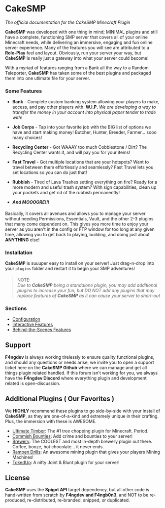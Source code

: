 # CakeSMP
*The official documentation for the CakeSMP Minecraft Plugin*
  
**CakeSMP** was developed with one thing in mind; MINIMAL plugins and still have a complete, functioning SMP server that covers all of your online Minecraft needs, while delivering an immersive, engaging and fun online server experience. Many of the features you will see are attributed to a **Role-Play** feel and layout. Obviously, run your server your way, but **CakeSMP** is really just a gateway into what your server could become!

With a myriad of features ranging from a Bank all the way to a Random Teleporter, **CakeSMP** has taken some of the best plugins and packaged them into one utlimate file for your server.
####
### Some Features
- **Bank** - Complete custom banking system allowing your players to make, access, and pay other players with. **W.I.P.** *We are developing a way to transfer the money in your account into physical paper tender to trade with!*
  
- **Job Corps** - Tap into your favorite job with the BIG list of options we have and start making money! Butcher, Hunter, Breeder, Farmer... sooo many choices!
  
- **Recycling Center** - Got WAAAY too much Cobblestone / Dirt? The Recycling Center wants it, and will pay you for your items!
  
- **Fast Travel** - Got multiple locations that are your hotspots? Want to travel between them effortlessly and seamlessly? Fast Travel lets you set locations so you can do just that!
  
- **Rubbish** - Tired of Lava Trashes setting everything on fire? Ready for a more modern and useful trash system? With sign capabilities, clean up your pockets and get rid of the rubbish permanently!
  
- ***And MOOOORE!!!***
####

Basically, it covers all avenues and allows you to manage your server without needing Permissions, Essentials, Vault, and the other 2-3 plugins that many come dependent on. This gives you more time to enjoy your server as you aren't in the config or FTP window for too long at any given time, allowing you to get back to playing, building, and doing just about **ANYTHING** else!

####
### Installation
**CakeSMP** is suuuper easy to install on your server! Just drag-n-drop into your `plugins` folder and restart it to begin your SMP adventures!
####
> NOTE:  
> *Due to **CakeSMP** being a standalone plugin, you may add additional plugins to increase your fun, but DO NOT add any plugins that may replace features of **CakeSMP** as it can cause your server to short-out*
####
### Sections
- [Configuration](configuration.md)
- [Interactive Features](interactive.md)
- [Behind-the-Scenes Features](behind-the-scenes.md)

####
## Support
**F4ngdev** is always working tirelessly to ensure quality functional plugins, and should any questions or needs arise, we invite you to open a support ticket here on the **CakeSMP Github** where we can manage and get all things plugin related handled. If this forum isn't working for you, we always have the **F4ngdev Discord** where everything plugin and development related is open-discussion.

####
## Additional Plugins ( Our Favorites )
We **HIGHLY** recommend these plugins to go side-by-side with your install of **CakeSMP**, as they are one-of-a-kind and extremely unique in their crafting. Plus, the immersion with these is AWESOME.

- [Ultimate Timber](https://songoda.com/marketplace/product/ultimatetimber-the-realistic-tree-chopper.18): The #1 tree chopping plugin for Minecraft. Period.
- [Commish Bounties](https://www.spigotmc.org/resources/commish-bounties.102367/): Add crime and bounties to your server!
- [Brewery](https://dev.bukkit.org/projects/brewery): The COOLEST and most in-depth brewery plugin out there. Coffee, booze, hot chocolate... it never ends.
- [Rampen Drills](https://www.spigotmc.org/resources/rampendrills.23086/): An awesome mining plugin that gives your players Mining Machines!
- [TokedUp](https://www.spigotmc.org/resources/tokedup.102401/): A nifty Joint & Blunt plugin for your server!
####
## License
**CakeSMP** uses the **Spigot API** target dependency, but all other code is hand-written from scratch by **F4ngdev and F4ngb0n3**, and NOT to be re-produced, re-distributed, re-branded, snipped, or duplicated.

